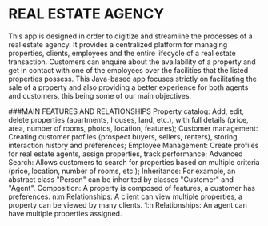 # REAL ESTATE AGENCY 
This app is designed in order to digitize and streamline the processes of a real estate agency. It provides a centralized platform for managing properties, clients, employees and the entire lifecycle of a real estate transaction. Customers can enquire about the availability of a property and get in contact with one of the employees over the facilities that the listed properties possess. This Java-based app focuses strictly on facilitating the sale of a property and also providing a better experience for both agents and customers, this being some of our main objectives.

###MAIN FEATURES AND RELATIONSHIPS
Property catalog: Add, edit, delete properties (apartments, houses, land, etc.), with full details (price, area, number of rooms, photos, location, features);
Customer management: Creating customer profiles (prospect buyers, sellers, renters), storing interaction history and preferences;
Employee Management: Create profiles for real estate agents, assign properties, track performance;
Advanced Search: Allows customers to search for properties based on multiple criteria (price, location, number of rooms, etc.);
Inheritance: For example, an abstract class "Person" can be inherited by classes "Customer" and "Agent".
Composition: A property is composed of features, a customer has preferences.
n:m Relationships: A client can view multiple properties, a property can be viewed by many clients.
1:n Relationships: An agent can have multiple properties assigned.
